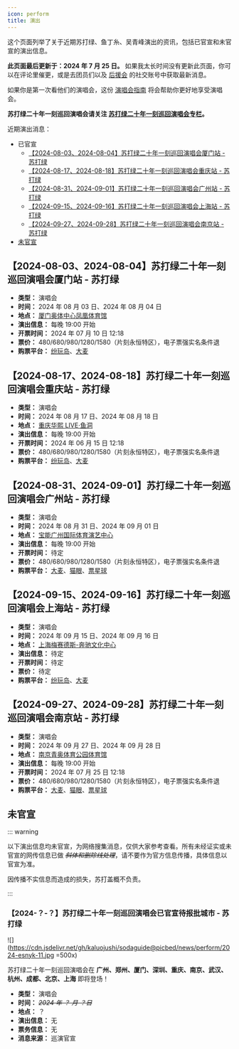 ```yaml
---
icon: perform
title: 演出
---
```


这个页面列举了关于近期苏打绿、鱼丁糸、吴青峰演出的资讯，包括已官宣和未官宣的演出信息。

**此页面最后更新于：2024 年 7 月 25 日。** 如果我太长时间没有更新此页面，你可以在评论里催更，或是去团员们以及 [后援会](/wiki/fans/club) 的社交账号中获取最新消息。

如果你是第一次看他们的演唱会，这份 [演唱会指南](/concerts/guide/) 将会帮助你更好地享受演唱会。

**苏打绿二十年一刻巡回演唱会请关注 [**苏打绿二十年一刻巡回演唱会专栏**](/news/20yike)。**

近期演出消息：

- 已官宣
  - [【2024-08-03、2024-08-04】苏打绿二十年一刻巡回演唱会厦门站 - 苏打绿](#【2024-08-03、2024-08-04】苏打绿二十年一刻巡回演唱会厦门站-苏打绿)
  - [【2024-08-17、2024-08-18】苏打绿二十年一刻巡回演唱会重庆站 - 苏打绿](#【2024-08-17、2024-08-18】苏打绿二十年一刻巡回演唱会重庆站-苏打绿)
  - [【2024-08-31、2024-09-01】苏打绿二十年一刻巡回演唱会广州站 - 苏打绿](#【2024-08-31、2024-09-01】苏打绿二十年一刻巡回演唱会广州站-苏打绿)
  - [【2024-09-15、2024-09-16】苏打绿二十年一刻巡回演唱会上海站 - 苏打绿](#【2024-09-15、2024-09-16】苏打绿二十年一刻巡回演唱会上海站-苏打绿)
  - [【2024-09-27、2024-09-28】苏打绿二十年一刻巡回演唱会南京站 - 苏打绿](#【2024-09-27、2024-09-28】苏打绿二十年一刻巡回演唱会南京站-苏打绿)
- [未官宣](#未官宣)

## 【2024-08-03、2024-08-04】苏打绿二十年一刻巡回演唱会厦门站 - 苏打绿

- **类型：** 演唱会
- **时间：** 2024 年 08 月 03 日、2024 年 08 月 04 日
- **地点：** [厦门奥体中心凤凰体育馆](https://www.amap.com/place/B0JBNZZFN8)
- **演出信息：** 每晚 19:00 开始
- **开票时间：** 2024 年 07 月 10 日 12:18
- **票价：** 480/680/980/1280/1580（片刻永恒特区），电子票强实名条件退
- **购票平台：** [纷玩岛](https://cdn.jsdelivr.net/gh/kaluojushi/sodaguide@picbed/news/perform/20240803-esnyk-xm-fwd.jpg)、[大麦](https://detail.damai.cn/item.htm?id=803442436900)

## 【2024-08-17、2024-08-18】苏打绿二十年一刻巡回演唱会重庆站 - 苏打绿

- **类型：** 演唱会
- **时间：** 2024 年 08 月 17 日、2024 年 08 月 18 日
- **地点：** [重庆华熙 LIVE·鱼洞](https://www.amap.com/place/B0FFHO5LGI)
- **演出信息：** 每晚 19:00 开始
- **开票时间：** 2024 年 06 月 15 日 12:18
- **票价：** 480/680/980/1280/1580（片刻永恒特区），电子票强实名条件退
- **购票平台：** [纷玩岛](https://cdn.jsdelivr.net/gh/kaluojushi/sodaguide@picbed/news/perform/20240817-esnyk-cq-fwd.jpg)、[大麦](https://detail.damai.cn/item.htm?id=803084177251)

## 【2024-08-31、2024-09-01】苏打绿二十年一刻巡回演唱会广州站 - 苏打绿

- **类型：** 演唱会
- **时间：** 2024 年 08 月 31 日、2024 年 09 月 01 日
- **地点：** [宝能广州国际体育演艺中心](https://www.amap.com/place/B0FFLBXH0M)
- **演出信息：** 每晚 19:00 开始
- **开票时间：** 待定
- **票价：** 480/680/980/1280/1580（片刻永恒特区），电子票强实名条件退
- **购票平台：** [大麦](https://detail.damai.cn/item.htm?id=805301106700)、[猫眼](https://www.gewara.com/detail/332951)、[票星球](https://m.piaoxingqiu.com/content/666952fae715da00010df42f)

## 【2024-09-15、2024-09-16】苏打绿二十年一刻巡回演唱会上海站 - 苏打绿

- **类型：** 演唱会
- **时间：** 2024 年 09 月 15 日、2024 年 09 月 16 日
- **地点：** [上海梅赛德斯-奔驰文化中心](https://www.amap.com/place/B00155QXTH)
- **演出信息：** 待定
- **开票时间：** 待定
- **票价：** 待定
- **购票平台：** [纷玩岛](https://cdn.jsdelivr.net/gh/kaluojushi/sodaguide@picbed/news/perform/20240915-esnyk-sh-fwd.jpg)、[大麦](https://item.damai.cn/item/project.htm?id=221381043)

## 【2024-09-27、2024-09-28】苏打绿二十年一刻巡回演唱会南京站 - 苏打绿

- **类型：** 演唱会
- **时间：** 2024 年 09 月 27 日、2024 年 09 月 28 日
- **地点：** [南京青奥体育公园体育馆](https://www.amap.com/place/B0HKOSGHPJ)
- **演出信息：** 每晚 19:00 开始
- **开票时间：** 2024 年 07 月 25 日 12:18
- **票价：** 480/680/980/1280/1580（片刻永恒特区），电子票强实名条件退
- **购票平台：** [大麦](https://detail.damai.cn/item.htm?id=803793969262)、[猫眼](https://www.gewara.com/detail/332279)、[票星球](https://m.piaoxingqiu.com/content/6662bceca1bf540001c85762)

## 未官宣

::: warning

以下演出信息均未官宣，为网络搜集消息，仅供大家参考查看。所有未经证实或未官宣的网传信息已做 *~~斜体和删除线处理~~*，请不要作为官方信息传播，具体信息以官宣为准。

因传播不实信息而造成的损失，苏打盖概不负责。

:::

### 【2024-？-？】苏打绿二十年一刻巡回演唱会已官宣待报批城市 - 苏打绿

![](https://cdn.jsdelivr.net/gh/kaluojushi/sodaguide@picbed/news/perform/2024-esnyk-11.jpg =500x)

苏打绿二十年一刻巡回演唱会在 **广州、郑州、厦门、深圳、重庆、南京、武汉、杭州、成都、北京、上海** 即将登场！

- **类型：** 演唱会
- **时间：** *~~2024 年 ？ 月 ？日~~*
- **地点：** ？
- **演出信息：** 无
- **票务信息：** 无
- **消息来源：** 巡演官宣
